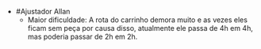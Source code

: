 - #Ajustador Allan
	- Maior dificuldade: A rota do carrinho demora muito e as vezes eles ficam sem peça por causa disso, atualmente ele passa de 4h em 4h, mas poderia passar de 2h em 2h.